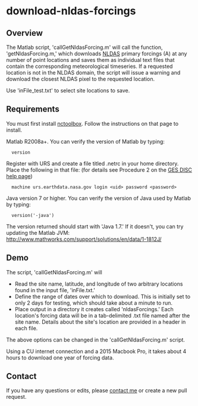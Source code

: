# download-nldas-forcings

## Overview
The Matlab script, 'callGetNldasForcing.m' will call the function, 'getNldasForcing.m,' which downloads [NLDAS](http://ldas.gsfc.nasa.gov/nldas/) primary forcings (A) at any number of point locations and saves them as individual text files that contain the corresponding meteorological timeseries. If a requested location is not in the NLDAS domain, the script will issue a warning and download the closest NLDAS pixel to the requested location.

Use 'inFile_test.txt' to select site locations to save.

## Requirements

You must first install [nctoolbox](https://github.com/nctoolbox/nctoolbox). Follow the instructions on that page to install.

Matlab R2008a+. You can verify the version of Matlab by typing:

      version

Register with URS and create a file titled .netrc in your home directory. Place the following in that file: (for details see Procedure 2 on the [GES DISC help page](https://disc.sci.gsfc.nasa.gov/recipes/?q=recipes/How-to-Download-Data-Files-from-HTTP-Service-with-wget))

      machine urs.earthdata.nasa.gov login <uid> password <password>

Java version 7 or higher. You can verify the version of Java used by Matlab by typing:

      version('-java')

The version returned should start with 'Java 1.7.' If it doesn't, you can try updating the Matlab JVM: http://www.mathworks.com/support/solutions/en/data/1-1812J/

## Demo

The script, 'callGetNldasForcing.m' will
* Read the site name, latitude, and longitude of two arbitrary locations found in the input file, 'inFile.txt.'
* Define the range of dates over which to download. This is initially set to only 2 days for testing, which should take about a minute to run.
* Place output in a directory it creates called 'nldasForcings.' Each location's forcing data will be in a tab-delimited .txt file named after the site name. Details about the site's location are provided in a header in each file.

The above options can be changed in the 'callGetNldasForcing.m' script.

Using a CU internet connection and a 2015 Macbook Pro, it takes about 4 hours to download one year of forcing data.

## Contact
If you have any questions or edits, please [contact me](mailto:peter.shellito@colorado.edu) or create a new pull request.
